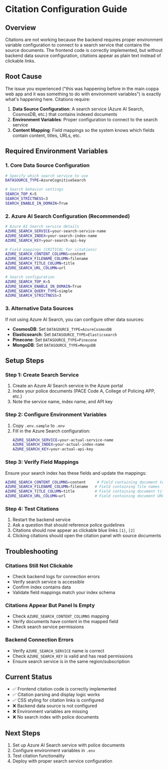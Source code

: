 # Citation Configuration Guide

## Overview
Citations are not working because the backend requires proper environment variable configuration to connect to a search service that contains the source documents. The frontend code is correctly implemented, but without backend data source configuration, citations appear as plain text instead of clickable links.

## Root Cause
The issue you experienced ("this was happening before in the main coppa web app and it was something to do with environment variables") is exactly what's happening here. Citations require:

1. **Data Source Configuration**: A search service (Azure AI Search, CosmosDB, etc.) that contains indexed documents
2. **Environment Variables**: Proper configuration to connect to the search service
3. **Content Mapping**: Field mappings so the system knows which fields contain content, titles, URLs, etc.

## Required Environment Variables

### 1. Core Data Source Configuration
```bash
# Specify which search service to use
DATASOURCE_TYPE=AzureCognitiveSearch

# Search behavior settings
SEARCH_TOP_K=5
SEARCH_STRICTNESS=3
SEARCH_ENABLE_IN_DOMAIN=True
```

### 2. Azure AI Search Configuration (Recommended)
```bash
# Azure AI Search service details
AZURE_SEARCH_SERVICE=your-search-service-name
AZURE_SEARCH_INDEX=your-search-index-name  
AZURE_SEARCH_KEY=your-search-api-key

# Field mappings (CRITICAL for citations)
AZURE_SEARCH_CONTENT_COLUMNS=content
AZURE_SEARCH_FILENAME_COLUMN=filename
AZURE_SEARCH_TITLE_COLUMN=title
AZURE_SEARCH_URL_COLUMN=url

# Search configuration
AZURE_SEARCH_TOP_K=5
AZURE_SEARCH_ENABLE_IN_DOMAIN=True
AZURE_SEARCH_QUERY_TYPE=simple
AZURE_SEARCH_STRICTNESS=3
```

### 3. Alternative Data Sources
If not using Azure AI Search, you can configure other data sources:

- **CosmosDB**: Set `DATASOURCE_TYPE=AzureCosmosDB`
- **Elasticsearch**: Set `DATASOURCE_TYPE=Elasticsearch`
- **Pinecone**: Set `DATASOURCE_TYPE=Pinecone`
- **MongoDB**: Set `DATASOURCE_TYPE=MongoDB`

## Setup Steps

### Step 1: Create Search Service
1. Create an Azure AI Search service in the Azure portal
2. Index your police documents (PACE Code A, College of Policing APP, etc.)
3. Note the service name, index name, and API key

### Step 2: Configure Environment Variables
1. Copy `.env.sample` to `.env`
2. Fill in the Azure Search configuration:
   ```bash
   AZURE_SEARCH_SERVICE=your-actual-service-name
   AZURE_SEARCH_INDEX=your-actual-index-name
   AZURE_SEARCH_KEY=your-actual-api-key
   ```

### Step 3: Verify Field Mappings
Ensure your search index has these fields and update the mappings:
```bash
AZURE_SEARCH_CONTENT_COLUMNS=content     # Field containing document text
AZURE_SEARCH_FILENAME_COLUMN=filename   # Field containing file names
AZURE_SEARCH_TITLE_COLUMN=title         # Field containing document titles
AZURE_SEARCH_URL_COLUMN=url             # Field containing document URLs
```

### Step 4: Test Citations
1. Restart the backend service
2. Ask a question that should reference police guidelines
3. Citations should now appear as clickable blue links `[1]`, `[2]`
4. Clicking citations should open the citation panel with source documents

## Troubleshooting

### Citations Still Not Clickable
- Check backend logs for connection errors
- Verify search service is accessible
- Confirm index contains data
- Validate field mappings match your index schema

### Citations Appear But Panel Is Empty
- Check `AZURE_SEARCH_CONTENT_COLUMNS` mapping
- Verify documents have content in the mapped field
- Check search service permissions

### Backend Connection Errors
- Verify `AZURE_SEARCH_SERVICE` name is correct
- Check `AZURE_SEARCH_KEY` is valid and has read permissions
- Ensure search service is in the same region/subscription

## Current Status
- ✅ Frontend citation code is correctly implemented
- ✅ Citation parsing and display logic works
- ✅ CSS styling for citation links is configured
- ❌ Backend data source is not configured
- ❌ Environment variables are missing
- ❌ No search index with police documents

## Next Steps
1. Set up Azure AI Search service with police documents
2. Configure environment variables in `.env`
3. Test citation functionality
4. Deploy with proper search service configuration
